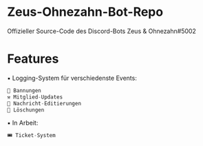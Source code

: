 # Zeus-Ohnezahn-Bot-Repo

Offizieller Source-Code des Discord-Bots Zeus & Ohnezahn#5002

# Features

▪ Logging-System für verschiedenste Events:
```swift
🔨 Bannungen
⚒️ Mitglied-Updates
🔧 Nachricht-Editierungen
📛 Löschungen
```

▪ In Arbeit:
```swift
🎟️ Ticket-System
```
